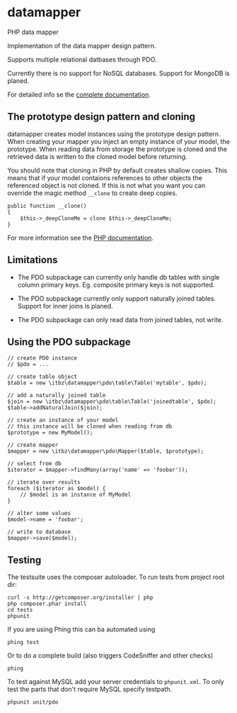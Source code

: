 datamapper
==========

PHP data mapper

Implementation of the data mapper design pattern.

Supports multiple relational datbases through PDO.

Currently there is no support for NoSQL databases. Support for MongoDB is
planed.

For detailed info se the [complete documentation](http://itbz.github.com/packages/datamapper.html).


## The prototype design pattern and cloning

datamapper creates model instances using the prototype design pattern. When
creating your mapper you inject an empty instance of your model, the prototype.
When reading data from storage the prototype is cloned and the retrieved data
is written to the cloned model before returning.

You should note that cloning in PHP by default creates shallow copies.
This means that if your model contaions references to other objects the
referenced object is not cloned. If this is not what you want you can override
the magic method `__clone` to create deep copies.

    public function __clone()
    {
        $this->_deepCloneMe = clone $this->_deepCloneMe;
    }

For more information see the [PHP documentation](http://php.net/manual/en/language.oop5.cloning.php).


## Limitations

* The PDO subpackage can currently only handle db tables with single column
  primary keys. Eg. composite primary keys is not supported.

* The PDO subpackage currently only support naturally joined tables. Support for
  inner joins is planed.

* The PDO subpackage can only read data from joined tables, not write.


## Using the PDO subpackage

    // create PDO instance
    // $pdo = ...
    
    // create table object
    $table = new \itbz\datamapper\pdo\table\Table('mytable', $pdo);

    // add a naturally joined table
    $join = new \itbz\datamapper\pdo\table\Table('joinedtable', $pdo);
    $table->addNaturalJoin($join);

    // create an instance of your model
    // this instance will be cloned when reading from db
    $prototype = new MyModel();
    
    // create mapper
    $mapper = new \itbz\datamapper\pdo\Mapper($table, $prototype);

    // select from db
    $iterator = $mapper->findMany(array('name' => 'foobar'));

    // iterate over results
    foreach ($iterator as $model) {
        // $model is an instance of MyModel
    }

    // alter some values
    $model->name = 'foobar';
    
    // write to database
    $mapper->save($model);


## Testing

The testsuite uses the composer autoloader. To run tests from project root dir:

    curl -s http://getcomposer.org/installer | php
    php composer.phar install
    cd tests
    phpunit

If you are using Phing this can ba automated using

    phing test

Or to do a complete build (also triggers CodeSniffer and other checks)

    phing

To test against MySQL add your server credentials to `phpunit.xml`. To only test
the parts that don't require MySQL specify testpath.

    phpunit unit/pdo
